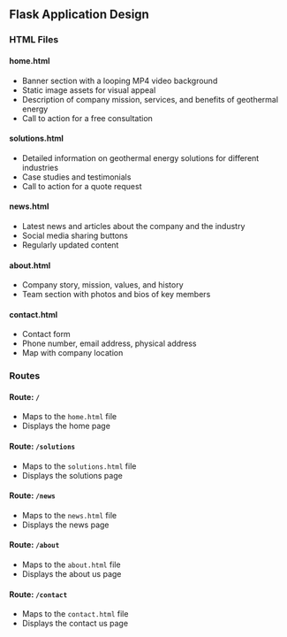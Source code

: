 ## Flask Application Design

### HTML Files

#### home.html

- Banner section with a looping MP4 video background
- Static image assets for visual appeal
- Description of company mission, services, and benefits of geothermal energy
- Call to action for a free consultation

#### solutions.html

- Detailed information on geothermal energy solutions for different industries
- Case studies and testimonials
- Call to action for a quote request

#### news.html

- Latest news and articles about the company and the industry
- Social media sharing buttons
- Regularly updated content

#### about.html

- Company story, mission, values, and history
- Team section with photos and bios of key members

#### contact.html

- Contact form
- Phone number, email address, physical address
- Map with company location

### Routes

#### Route: `/`

- Maps to the `home.html` file
- Displays the home page

#### Route: `/solutions`

- Maps to the `solutions.html` file
- Displays the solutions page

#### Route: `/news`

- Maps to the `news.html` file
- Displays the news page

#### Route: `/about`

- Maps to the `about.html` file
- Displays the about us page

#### Route: `/contact`

- Maps to the `contact.html` file
- Displays the contact us page